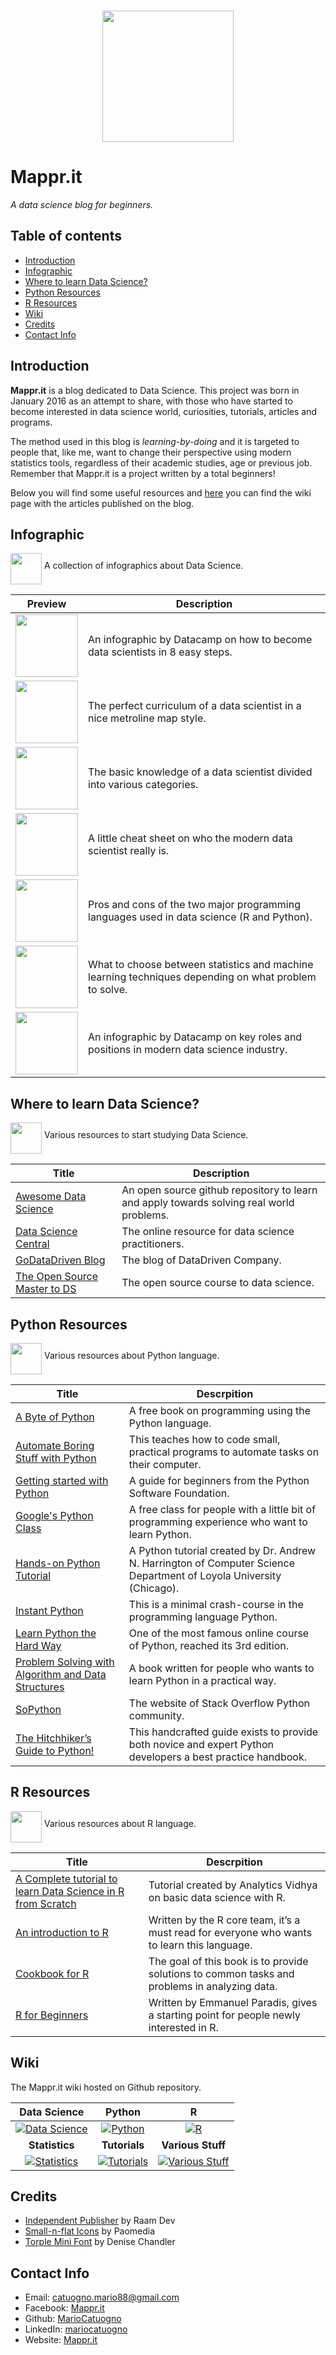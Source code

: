 <br/>
<p align="center">
  <img src="http://mappr.it/wp-content/uploads/2016/02/favicon.png" width="210" />
</p>

# Mappr.it
*A data science blog for beginners.*

## Table of contents

* [Introduction](#introduction)
* [Infographic](#infographic)
* [Where to learn Data Science?](#where-to-learn-data-science)
* [Python Resources](#python-resources)
* [R Resources](#r-resources)
* [Wiki](#wiki)
* [Credits](#credits)
* [Contact Info](#contact-info)

## Introduction

**Mappr.it** is a blog dedicated to Data Science. This project was born in January 2016 as an attempt to share, with those who have started to become interested in data science world, curiosities, tutorials, articles and programs.

The method used in this blog is *learning-by-doing* and it is targeted to people that, like me, want to change their perspective using modern statistics tools, regardless of their academic studies, age or previous job. Remember that Mappr.it is a project written by a total beginners!

Below you will find some useful resources and [here](https://github.com/MarioCatuogno/Mappr.it/wiki) you can find the wiki page with the articles published on the blog.

## Infographic

<img src="http://mappr.it/wp-content/uploads/2016/02/file-picture.png" width="50" align="middle" /> A collection of infographics about Data Science.

Preview | Description
:---: | ---
[<img src="http://mappr.it/wp-content/uploads/2016/02/How-to-become-a-Data-Scientist.jpg" width="100" height="100" />](http://mappr.it/wp-content/uploads/2016/02/How-to-become-a-Data-Scientist.jpg) | An infographic by Datacamp on how to become data scientists in 8 easy steps.
[<img src="http://mappr.it/wp-content/uploads/2016/02/Road-to-Data-Scientist.png" width="100" height="100" />](http://mappr.it/wp-content/uploads/2016/02/Road-to-Data-Scientist.png) | The perfect curriculum of a data scientist in a nice metroline map style.
[<img src="http://mappr.it/wp-content/uploads/2016/02/Data-Science-Skillset.jpg" width="100" height="100" />](http://mappr.it/wp-content/uploads/2016/02/Data-Science-Skillset.jpg) | The basic knowledge of a data scientist divided into various categories.
[<img src="http://mappr.it/wp-content/uploads/2016/02/Modern-Data-Scientist.png" width="100" height="100" />](http://mappr.it/wp-content/uploads/2016/02/Modern-Data-Scientist.png) | A little cheat sheet on who the modern data scientist really is.
[<img src="http://mappr.it/wp-content/uploads/2016/02/R-vs-Python.png" width="100" height="100" />](http://mappr.it/wp-content/uploads/2016/02/R-vs-Python.png) | Pros and cons of the two major programming languages used in data science (R and Python).
[<img src="http://mappr.it/wp-content/uploads/2016/02/Statistics-vs-Machine-Learning.png" width="100" height="100" />](http://mappr.it/wp-content/uploads/2016/02/Statistics-vs-Machine-Learning.png) | What to choose between statistics and machine learning techniques depending on what problem to solve.
[<img src="http://mappr.it/wp-content/uploads/2016/02/Data-Science-Industry.png" width="100" height="100" />](http://mappr.it/wp-content/uploads/2016/02/Data-Science-Industry.png) | An infographic by Datacamp on key roles and positions in modern data science industry.

## Where to learn Data Science?

<img src="http://mappr.it/wp-content/uploads/2016/02/device-laptop.png" width="50" align="middle" /> Various resources to start studying Data Science.

Title | Description
--- | ---
[Awesome Data Science](https://github.com/okulbilisim/awesome-datascience) | An open source github repository to learn and apply towards solving real world problems.
[Data Science Central](http://www.datasciencecentral.com) | The online resource for data science practitioners.
[GoDataDriven Blog](http://blog.godatadriven.com/index.html) | The blog of DataDriven Company.
[The Open Source Master to DS](http://datasciencemasters.org) | The open source course to data science.

## Python Resources

<img src="http://mappr.it/wp-content/uploads/2016/02/logo_python.png" width="50" align="middle" /> Various resources about Python language.

Title | Descrpition
--- | ---
[A Byte of Python](http://python.swaroopch.com) | A free book on programming using the Python language.
[Automate Boring Stuff with Python](https://automatetheboringstuff.com) | This teaches how to code small, practical programs to automate tasks on their computer.
[Getting started with Python](https://www.python.org/about/gettingstarted/) | A guide for beginners from the Python Software Foundation.
[Google's Python Class](https://developers.google.com/edu/python/) | A free class for people with a little bit of programming experience who want to learn Python.
[Hands-on Python Tutorial](http://anh.cs.luc.edu/python/hands-on/3.1/handsonHtml/index.html) | A Python tutorial created by Dr. Andrew N. Harrington of Computer Science Department of Loyola University (Chicago).
[Instant Python](http://hetland.org/writing/instant-python.html) | This is a minimal crash-course in the programming language Python.
[Learn Python the Hard Way](http://learnpythonthehardway.org/book/index.html) | One of the most famous online course of Python, reached its 3rd edition.
[Problem Solving with Algorithm and Data Structures](http://interactivepython.org/runestone/static/pythonds/index.html) | A book written for people who wants to learn Python in a practical way.
[SoPython](http://sopython.com) | The website of Stack Overflow Python community.
[The Hitchhiker’s Guide to Python!](http://docs.python-guide.org/en/latest/) | This handcrafted guide exists to provide both novice and expert Python developers a best practice handbook.

## R Resources

<img src="http://mappr.it/wp-content/uploads/2016/02/logo_r.png" width="50" align="middle" /> Various resources about R language.

Title | Descrpition
--- | ---
[A Complete tutorial to learn Data Science in R from Scratch](http://www.analyticsvidhya.com/blog/2016/02/complete-tutorial-learn-data-science-scratch/) | Tutorial created by Analytics Vidhya on basic data science with R.
[An introduction to R](https://cran.r-project.org/doc/manuals/R-intro.pdf) | Written by the R core team, it’s a must read for everyone who wants to learn this language.
[Cookbook for R](http://www.cookbook-r.com) | The goal of this book is to provide solutions to common tasks and problems in analyzing data.
[R for Beginners](https://cran.r-project.org/doc/contrib/Paradis-rdebuts_en.pdf) | Written by Emmanuel Paradis, gives a starting point for people newly interested in R.

## Wiki

The Mappr.it wiki hosted on Github repository.

| **Data Science** | **Python** | **R** |
| :---: | :---: | :---: |
| <a href="https://github.com/MarioCatuogno/Mappr.it/wiki/Data-Science">![Data Science](http://mappr.it/wp-content/uploads/2016/02/git_data_science.png)</a> | <a href="https://github.com/MarioCatuogno/Mappr.it/wiki/Python">![Python](http://mappr.it/wp-content/uploads/2016/02/git_python.png) | <a href="https://github.com/MarioCatuogno/Mappr.it/wiki/R">![R](http://mappr.it/wp-content/uploads/2016/02/git_r.png) |                     
| **Statistics** | **Tutorials** | **Various Stuff** |
| <a href="https://github.com/MarioCatuogno/Mappr.it/wiki/Statistics">![Statistics](http://mappr.it/wp-content/uploads/2016/02/git_statistics.png) | <a href="https://github.com/MarioCatuogno/Mappr.it/wiki/Tutorials">![Tutorials](http://mappr.it/wp-content/uploads/2016/02/git_tutorials.png) | <a href="https://github.com/MarioCatuogno/Mappr.it/wiki/Various-Stuff">![Various Stuff](http://mappr.it/wp-content/uploads/2016/02/git_various.png) |

## Credits

* [Independent Publisher](http://independentpublisher.me) by Raam Dev
* [Small-n-flat Icons](http://paomedia.github.io/small-n-flat/) by Paomedia
* [Torple Mini Font](http://www.denisechandler.com) by Denise Chandler

## Contact Info

* Email: [catuogno.mario88@gmail.com](mailto:catuogno.mario88@gmail.com)
* Facebook: [Mappr.it](https://www.facebook.com/mappr.it/)
* Github: [MarioCatuogno](https://github.com/MarioCatuogno)
* LinkedIn: [mariocatuogno](https://it.linkedin.com/in/mariocatuogno)
* Website: [Mappr.it](http://mappr.it)
